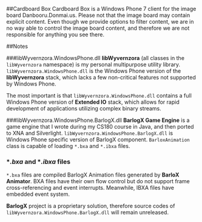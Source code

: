 ##Cardboard Box
Cardboard Box is a Windows Phone 7 client for the image board Danbooru.Donmai.us.
Please not that the image board may contain explicit content. Even though we provide options to filter content, we are in no way able to control the image board content, and therefore we are not responsible for anything you see there.


##Notes

###libWyvernzora.WindowsPhone.dll
**libWyvernzora** (all classes in the `libWyvernzora` namespace) is my personal multipurpose utility library. `libWyvernzora.WindowsPhone.dll` is the Windows Phone version of the **libWyvernzora** stack, which lacks a few non-critical features not supported by Windows Phone.

The most important is that `libWyvernzora.WindowsPhone.dll` contains a full Windows Phone version of **Extended IO** stack, which allows for rapid development of applications utilizing complex binary streams.

###libWyvernzora.WindowsPhone.BarlogX.dll
**BarlogX Game Engine** is a game engine that I wrote during my CS180 course in Java, and then ported to XNA and Silverlight. `libWyvernzora.WindowsPhone.BarlogX.dll` is Windows Phone specific version of BarlogX component. `BarloxAnimation` class is capable of loading `*.bxa` and `*.ibxa` files.

### **.bxa* and **.ibxa* files 
`*.bxa` files are compiled BarlogX Animation files generated by **BarloX Animator**. BXA files have their own flow control but do not support frame cross-referencing and event interrupts. Meanwhile, IBXA files have embedded event system.

**BarlogX** project is a proprietary solution, therefore source codes of `libWyvernzora.WindowsPhone.BarlogX.dll` will remain unreleased.